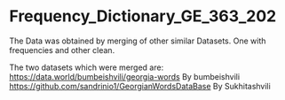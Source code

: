 # Frequency_Dictionary_GE_363_202
The Data was obtained by merging of other similar Datasets. One with frequencies and other clean.

The two datasets which were merged are:<br />
https://data.world/bumbeishvili/georgia-words By bumbeishvili<br />
https://github.com/sandrinio1/GeorgianWordsDataBase By Sukhitashvili
